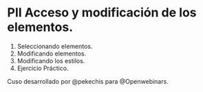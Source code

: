# PII Acceso y modificación de los elementos.

1. Seleccionando elementos.
2. Modificando elementos.
3. Modificando los estilos.
4. Ejercicio Práctico.

Cuso desarrollado por @pekechis para @Openwebinars.
